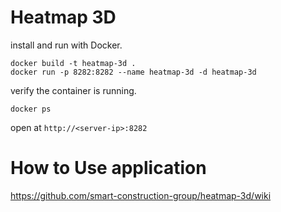 # Heatmap 3D

install and run with Docker.
```
docker build -t heatmap-3d .
docker run -p 8282:8282 --name heatmap-3d -d heatmap-3d
```
verify the container is running.
```
docker ps
```

open at `http://<server-ip>:8282`

# How to Use application
https://github.com/smart-construction-group/heatmap-3d/wiki
